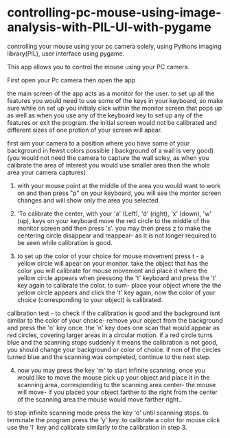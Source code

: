 # controlling-pc-mouse-using-image-analysis-with-PIL-UI-with-pygame
controlling your mouse using your pc camera solely, using Pythons imaging library(PIL), user interface using pygame.

This app allows you to control the mouse using your PC camera.

First open your Pc camera then open the app

the main screen of the app acts as a monitor for the user. to set up all the features you would need to use some of the keys in your keyboard, so make sure while on set up
you initialy click within the monitor screen that pops up as well as when you use any of the keyboard key to set up any of the features or exit the program.
the initial screen would not be calibrated and different sizes of one protion of your screen will apear.

first aim your camera to a position where you have some of your background in fewst colors possible ( background of a wall is very good) (you would not need the camera to capture 
the wall soley, as when you calibrate the area of interest you would use smaller area then the whole area your camera captures).

1. with your mouse point at the middle of the area you would want to work on and then press "p" on your keyboard, you will see the montor screen changes and will show
only the area you selected.

2. 'To calibrate the center, with your 'a' (Left), 'd' (right), 'x' (down), 'w' (up), keys on your keyboard move the red circle to the middle of the monitor screen and then press 's'. you 
may then press z to make the centering circle disappear and reappear- as it is not longer required to be seen while calibration is good.

3. to set up the color of your choice for mouse movement press t - a yellow circle will apear on your monitor. take the object that has the color you will calibrate
for mouse movement and place it where the yellow circle appears when pressong the 't' keyboard and press the 't' key again to calibrate the color. to sum- place your object 
where the the yellow circle appears and click the 't' key again, now the color of your choice (corresponding to your object) is calibrated.

calibration test - to check if the calibration is good and the background isnt similar to the color of your choice- remove your object from the background and press the 'n' key once.
the 'n' key does one scan that would appear as red circles, covering larger areas in a circular motion. if a red circle turns blue and the scanning stops suddenly it means the calibration is not 
good, you should change your background or color of choice. if non of the circles turned blue and the scanning was completed, continue to the next step.


4. now you may press the key 'm' to start infinite scanning, once you would like to move the mouse pick up your object and place it in the scanning area, corresponding to the scanning area center- the 
mouse will move- if you placed your object farther to the right from the center of the scanning area the mouse would move farther right..

to stop infinite scanning mode press the key 'o' until scanning stops.
to terminate the program press the 'y' key.
to calibrate a color for mouse click use the 'l' key and calibrate similarly to the calibration in step 3.
